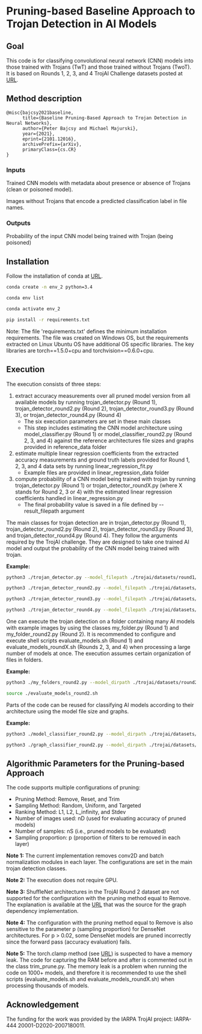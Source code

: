 # Pruning-based Baseline Approach to Trojan Detection in AI Models

## Goal
This code is for classifying convolutional neural network (CNN) models into those trained with Trojans (TwT) and those trained without Trojans (TwoT).
It is based on Rounds 1, 2, 3, and 4 TrojAI Challenge datasets posted at [URL](https://pages.nist.gov/trojai/docs/data.html#).

## Method description
```
@misc{bajcsy2021baseline,
      title={Baseline Pruning-Based Approach to Trojan Detection in Neural Networks}, 
      author={Peter Bajcsy and Michael Majurski},
      year={2021},
      eprint={2101.12016},
      archivePrefix={arXiv},
      primaryClass={cs.CR}
}
```

### Inputs
Trained CNN models with metadata about presence or absence of Trojans (clean or poisoned model).

Images without Trojans that encode a predicted classification label in file names.
 
### Outputs
Probability of the input CNN model being trained with Trojan (being poisoned)

## Installation

Follow the installation of conda at [URL](https://docs.conda.io/projects/conda/en/latest/user-guide/install/index.html).

```sh
conda create -n env_2 python=3.4
```

```sh
conda env list
```

```sh
conda activate env_2
```

```sh
pip install -r requirements.txt
```

Note: The file 'requirements.txt' defines the minimum installation requirements. The file was
created on Windows OS, but the requirements extracted on Linux Ubuntu OS 
have additional OS specific libraries. The key libraries are torch==1.5.0+cpu and torchvision==0.6.0+cpu.

## Execution
The execution consists of three steps:

1. extract accuracy measurements over all pruned model version
from all available models by running 
trojan_detector.py (Round 1), trojan_detector_round2.py (Round 2), trojan_detector_round3.py (Round 3), or 
trojan_detector_round4.py (Round 4)
    * The six execution parameters are set in these main classes
    * This step includes estimating the CNN model architecture using 
    model_classifier.py (Round 1) or model_classifier_round2.py (Round 2, 3, and 4) against
    the reference architectures file sizes and graphs provided in reference_data folder
2. estimate multiple linear regression coefficients from the extracted accuracy
measurements and ground truth labels provided for Round 1, 2, 3, and 4 data sets by 
running linear_regression_fit.py
    * Example files are provided in linear_regression_data folder
3. compute probability of a CNN model being trained with trojan by running 
trojan_detector.py (Round 1) or trojan_detector_roundX.py (where X stands for 
Round 2, 3 or 4) with the estimated linear regression coefficients handled in linear_regression.py
    * The final probability value is saved in a file defined by --result_filepath argument

The main classes for trojan detection are in trojan_detector.py (Round 1), 
 trojan_detector_round2.py (Round 2), trojan_detector_round3.py (Round 3), and
trojan_detector_round4.py (Round 4). They follow the arguments required 
by the TrojAI challenge. 
They are designed to take one trained AI model and output the probability of the CNN model being trained with trojan.

**Example:**

```sh
python3 ./trojan_detector.py --model_filepath ./trojai/datasets/round1/id-00000001/model.pt  --result_filepath ./trojai/datasets/round1/scratch/test_python_output.txt --scratch_dirpath .trojai/datasets/round1/scratch --examples_dirpath ./trojai/datasets/round1/id-00000001/example_data
```

```sh
python3 ./trojan_detector_round2.py --model_filepath ./trojai/datasets/round2/id-00000001/model.pt  --result_filepath ./trojai/datasets/round2/scratch_r2/test_python_output.txt --scratch_dirpath .trojai/datasets/round2/scratch_r2 --examples_dirpath ./trojai/datasets/round2/id-00000001/example_data
```

```sh
python3 ./trojan_detector_round3.py --model_filepath ./trojai/datasets/round3/id-00000001/model.pt  --result_filepath ./trojai/datasets/round3/scratch_r3/test_python_output.txt --scratch_dirpath .trojai/datasets/round3/scratch_r3 --examples_dirpath ./trojai/datasets/round3/id-00000001/clean_example_data
```

```sh
python3 ./trojan_detector_round4.py --model_filepath ./trojai/datasets/round4/id-00000001/model.pt  --result_filepath ./trojai/datasets/round4/scratch_r4/test_python_output.txt --scratch_dirpath .trojai/datasets/round4/scratch_r4 --examples_dirpath ./trojai/datasets/round4/id-00000001/clean_example_data
```

One can execute the trojan detection on a folder containing many AI models with example images
 by using the classes my_folder.py (Round 1) and my_folder_round2.py (Round 2). It is recommended 
 to configure and execute shell scripts evaluate_models.sh (Round 1) and evaluate_models_roundX.sh (Rounds 2, 3, and 4)
 when processing a large number of models at once. 
 The execution assumes certain organization of files in folders.
 
**Example:** 

```sh
python3 ./my_folders_round2.py --model_dirpath ./trojai/datasets/round2/round2-train-dataset/  --result_filepath ./trojai/datasets/round2/scratch_r2/output.txt --scratch_dirpath ./trojai/datasets/round2/scratch_r2/ 
```

```sh
source ./evaluate_models_round2.sh  
```

Parts of the code can be reused for classifying AI models according to their architecture 
using the model file size and graphs.

**Example:**

```sh
python3 ./model_classifier_round2.py --model_dirpath ./trojai/datasets/round2/round2-train-dataset/  --result_filepath ./trojai/datasets/round2/scratch_r2/model_names.txt --model_format .pt
```

```sh
python3 ./graph_classifier_round2.py --model_dirpath ./trojai/datasets/round2/round2-train-dataset/  --reference_dirpath /trojai-pruning/reference_data --result_filepath ./trojai/datasets/round2/scratch_r2/graph_output.txt --scratch_dirpath ./trojai/datasets/round2/scratch_r2/ --model_format .pt
```

## Algorithmic Parameters for the Pruning-based Approach

The code supports multiple configurations of pruning:
- Pruning Method: Remove, Reset, and Trim 
- Sampling Method: Random, Uniform, and Targeted
- Ranking Method: L1, L2, L_infinity, and Stdev
- Number of images used: nD (used for evaluating accuracy of pruned models)
- Number of samples: nS (i.e., pruned models to be evaluated)
- Sampling proportion: p (proportion of filters to be removed in each layer)

**Note 1:** The current implementation removes conv2D and batch normalization modules 
in each layer. The configurations are set in the main trojan detection classes.

**Note 2:** The execution does not require GPU.

**Note 3:** ShuffleNet architectures in the TrojAI Round 2 dataset are not supported 
for the configuration with the pruning method equal to Remove. The explanation is available 
at the [URL](https://github.com/VainF/Torch-Pruning/issues/9) that was the source 
for the graph dependency implementation. 

**Note 4:** The configuration with the pruning method equal to Remove is also sensitive
to the parameter p (sampling proportion) for DenseNet architectures. For p > 0.02, some 
DenseNet models are pruned incorrectly since the forward pass (accuracy evaluation) fails.

**Note 5:** The torch.clamp method (see [URL](https://pytorch.org/docs/stable/generated/torch.clamp.html))
is suspected to have a memory leak. The code for capturing the RAM before and after is 
commented out in the class trim_prune.py. The memory leak is a problem when running
the code on 1000+ models, and therefore it is recommended to use the shell scripts
(evaluate_models.sh and evaluate_models_roundX.sh) when processing thousands of models.

<!-- ACKNOWLEDGEMENTS -->
## Acknowledgement
The funding for the work was provided by the IARPA TrojAI project: IARPA-
444 20001-D2020-2007180011.
